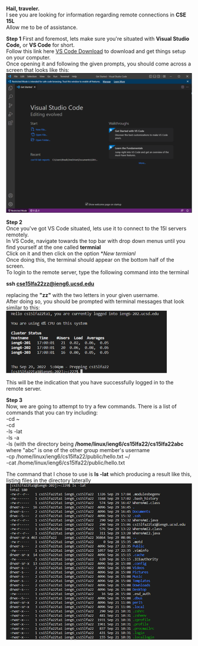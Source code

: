 **Hail, traveler.**  
I see you are looking for information regarding remote connections in **CSE 15L**  
Allow me to be of assistance.  
  
  **Step 1**
First and foremost, lets make sure you're situated with **Visual Studio Code,** or **VS Code** for short.  
Follow this link here [VS Code Download](https://code.visualstudio.com/) to download and get things setup on your computer.  
Once opening it and following the given prompts, you should come across a screen that looks like this:  
![VS Code](VSCodeImage.png)  
  
**Step 2**  
Once you've got VS Code situated, lets use it to connect to the 15l servers remotely.  
In VS Code, navigate towards the top bar with drop down menus until you find yourself at the one called **termnial**  
Click on it and then click on the option **New termianl*  
Once doing this, the terminal should appear on the bottom half of the screen.  
To login to the remote server, type the following command into the terminal  
  
  **ssh cse15lfa22zz@ieng6.ucsd.edu**  
    
replacing the **"zz"** with the two letters in your given username.  
After doing so, you should be prompted with terminal messages that look similar to this:  
![Terminal Post Login](TerminalLogin.png)  
  
This will be the indication that you have successfully logged in to the remote server.  
  
**Step 3**  
Now, we are going to attempt to try a few commands. There is a list of commands that you can try including:  
-cd ~  
-cd  
-ls -lat  
-ls -a  
-ls <directory> (with the directory being **/home/linux/ieng6/cs15lfa22/cs15lfa22abc** where "abc" is one of the other group member's username  
-cp /home/linux/ieng6/cs15lfa22/public/hello.txt ~/  
-cat /home/linux/ieng6/cs15lfa22/public/hello.txt  
    
 The command that I chose to use is **ls -lat** which producing a result like this, listing files in the directory laterally  
  ![First Command](firstCommand.png)
